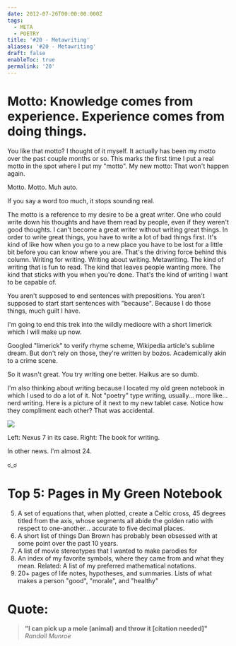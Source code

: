 ```yaml
---
date: 2012-07-26T00:00:00.000Z
tags:
  - META
  - POETRY
title: '#20 - Metawriting'
aliases: '#20 - Metawriting'
draft: false
enableToc: true
permalink: '20'
---
```


# Motto: Knowledge comes from experience. Experience comes from doing things.

You like that motto? I thought of it myself. It actually has been my motto over the past couple months or so. This marks the first time I put a real motto in the spot where I put my "motto". My new motto: That won't happen again.

Motto.
Motto.
Muh auto.

If you say a word too much, it stops sounding real.

The motto is a reference to my desire to be a great writer. One who could write down his thoughts and have them read by people, even if they weren't good thoughts. I can't become a great writer without writing great things. In order to write great things, you have to write a lot of bad things first. It's kind of like how when you go to a new place you have to be lost for a little bit before you can know where you are. That's the driving force behind this column. Writing for writing. Writing about writing. Metawriting. The kind of writing that is fun to read. The kind that leaves people wanting more. The kind that sticks with you when you're done. That's the kind of writing I want to be capable of.

You aren't supposed to end sentences with prepositions.
You aren't supposed to start start sentences with "because".
Because I do those things, much guilt I have.

I'm going to end this trek into the wildly mediocre with a short limerick which I will make up now.

Googled "limerick" to verify rhyme scheme,
Wikipedia article's sublime dream.
But don't rely on those,
they're written by bozos.
Academically akin to a crime scene.

So it wasn't great.
You try writing one better.
Haikus are so dumb.

I'm also thinking about writing because I located my old green notebook in which I used to do a lot of it. Not "poetry" type writing, usually... more like... nerd writing. Here is a picture of it next to my new tablet case. Notice how they compliment each other? That was accidental.

![](assets/20-1.jpg)

Left: Nexus 7 in its case.  Right: The book for writing.

In other news.
I'm almost 24.

ಠ_ಠ

# Top 5: Pages in My Green Notebook
5. A set of equations that, when plotted, create a Celtic cross, 45 degrees titled from the axis, whose segments all abide the golden ratio with respect to one-another... accurate to five decimal places.
4. A short list of things Dan Brown has probably been obsessed with at some point over the past 10 years.
3. A list of movie stereotypes that I wanted to make parodies for
2. An index of my favorite symbols, where they came from and what they mean. Related: A list of my preferred mathematical notations.
1. 20+ pages of life notes, hypotheses, and summaries. Lists of what makes a person "good", "morale", and "healthy"

# Quote:
> **"I can pick up a mole (animal) and throw it [citation needed]"**
<cite>Randall Munroe</cite>

